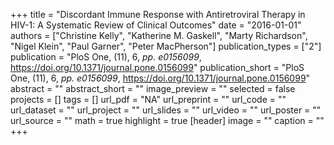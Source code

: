+++
title = "Discordant Immune Response with Antiretroviral Therapy in HIV-1: A Systematic Review of Clinical Outcomes"
date = "2016-01-01"
authors = ["Christine Kelly", "Katherine M. Gaskell", "Marty Richardson", "Nigel Klein", "Paul Garner", "Peter MacPherson"]
publication_types = ["2"]
publication = "PloS One, (11), 6, _pp. e0156099_, https://doi.org/10.1371/journal.pone.0156099"
publication_short = "PloS One, (11), 6, _pp. e0156099_, https://doi.org/10.1371/journal.pone.0156099"
abstract = ""
abstract_short = ""
image_preview = ""
selected = false
projects = []
tags = []
url_pdf = "NA"
url_preprint = ""
url_code = ""
url_dataset = ""
url_project = ""
url_slides = ""
url_video = ""
url_poster = ""
url_source = ""
math = true
highlight = true
[header]
image = ""
caption = ""
+++

